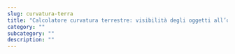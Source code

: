 ```yaml
---
slug: curvatura-terra
title: "Calcolatore curvatura terrestre: visibilità degli oggetti all’orizzonte"
category: ""
subcategory: ""
description: ""
---
```


